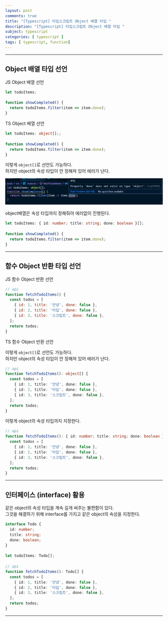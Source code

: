 ```yaml
---
layout: post
comments: true
title: "[Typescript] 타입스크립트 Object 배열 타입 "
description: "[Typescript] 타입스크립트 Object 배열 타입 "
subject: typescript
categories: [ typescript ]
tags: [ typescript, function]
---
```


<hr>

## Object 배열 타입 선언 

JS Object 배열 선언 

```javascript
let todoItems;

function showCompleted() {
  return todoItems.filter(item => item.done);
}
```

TS Object 배열 선언 

```typescript
let todoItems: object[];;

function showCompleted() {
  return todoItems.filter(item => item.done);
}
```

이렇게 `object[]`로 선언도 가능하다.  
하지만 object의 속성 타입이 안 정해져 있어 에러가 난다. 

![TS Object Array 오류](/assets/img/typescript/ts-object-array1.png "TS Object Array 오류")

object배열은 속성 타입까지 정해줘야 에러없이 진행된다.

```typescript
let todoItems: { id: number; title: string; done: boolean }[];

function showCompleted() {
  return todoItems.filter(item => item.done);
}
```

<hr>

## 함수 Object 반환 타입 선언 

JS 함수 Object 반환 선언 

```javascript
// api
function fetchTodoItems() {
  const todos = [
    { id: 1, title: '안녕', done: false },
    { id: 2, title: '타입', done: false },
    { id: 3, title: '스크립트', done: false },
  ];
  return todos;
}
```

TS 함수 Object 반환 선언

이렇게 `object[]`로 선언도 가능하다.  
하지만 object의 속성 타입이 안 정해져 있어 에러가 난다. 

```typescript
// api
function fetchTodoItems(): object[] {
  const todos = [
    { id: 1, title: '안녕', done: false },
    { id: 2, title: '타입', done: false },
    { id: 3, title: '스크립트', done: false },
  ];
  return todos;
}
```

이렇게 object의 속성 타입까지 지정한다.

```typescript
// api
function fetchTodoItems(): { id: number; title: string; done: boolean }[] {
  const todos = [
    { id: 1, title: '안녕', done: false },
    { id: 2, title: '타입', done: false },
    { id: 3, title: '스크립트', done: false },
  ];
  return todos;
}
```

<hr>

## 인터페이스 (interface) 활용

같은 object의 속성 타입을 계속 길게 써주는 불편함이 있다.  
그것을 해결하기 위해 interface를 가지고 같은 object의 속성을 지정한다.

```typescript
interface Todo {
  id: number;
  title: string;
  done: boolean;
}

let todoItems: Todo[];

// api
function fetchTodoItems(): Todo[] {
  const todos = [
    { id: 1, title: '안녕', done: false },
    { id: 2, title: '타입', done: false },
    { id: 3, title: '스크립트', done: false },
  ];
  return todos;
}
```
<hr>
